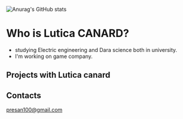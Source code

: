 ![Anurag's GitHub stats](https://github-readme-stats.vercel.app/api?username=LuticaCANARD&show_icons=true&theme=radical)

<!---
LuticaCANARD/LuticaCANARD is a ✨ special ✨ repository because its `README.md` (this file) appears on your GitHub profile.
You can click the Preview link to take a look at your changes.
--->

# Who is Lutica CANARD?
- studying Electric engineering and Dara science both in university.
- I'm working on game company. 

## Projects with Lutica canard 

## Contacts
presan100@gmail.com 

